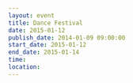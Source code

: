 ```yaml
---
layout: event
title: Dance Festival
date: 2015-01-12
publish_date: 2014-01-09 09:00:00
start_date: 2015-01-12
end_date: 2015-01-14
time: 
location: 
---
```


